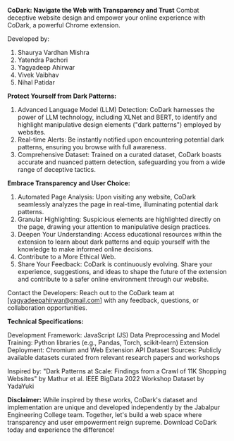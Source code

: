 **CoDark: Navigate the Web with Transparency and Trust**
Combat deceptive website design and empower your online experience with CoDark, a powerful Chrome extension.

Developed by:

1. Shaurya Vardhan Mishra
2. Yatendra Pachori
3. Yagyadeep Ahirwar
4. Vivek Vaibhav
5. Nihal Patidar

**Protect Yourself from Dark Patterns:**

1. Advanced Language Model (LLM) Detection: CoDark harnesses the power of LLM technology, including XLNet and BERT, to identify and highlight manipulative design elements ("dark patterns") employed by websites.
2. Real-time Alerts: Be instantly notified upon encountering potential dark patterns, ensuring you browse with full awareness.
3. Comprehensive Dataset: Trained on a curated dataset, CoDark boasts accurate and nuanced pattern detection, safeguarding you from a wide range of deceptive tactics.

**Embrace Transparency and User Choice:**

1. Automated Page Analysis: Upon visiting any website, CoDark seamlessly analyzes the page in real-time, illuminating potential dark patterns.
2. Granular Highlighting: Suspicious elements are highlighted directly on the page, drawing your attention to manipulative design practices.
3. Deepen Your Understanding: Access educational resources within the extension to learn about dark patterns and equip yourself with the knowledge to make informed online decisions.
4. Contribute to a More Ethical Web.
5. Share Your Feedback: CoDark is continuously evolving. Share your experience, suggestions, and ideas to shape the future of the extension and contribute to a safer online environment through our website.

Contact the Developers: Reach out to the CoDark team at [yagyadeepahirwar@gmail.com] with any feedback, questions, or collaboration opportunities.

**Technical Specifications:**

Development Framework: JavaScript (JS)
Data Preprocessing and Model Training: Python libraries (e.g., Pandas, Torch, scikit-learn)
Extension Deployment: Chromium and Web Extension API
Dataset Sources: Publicly available datasets curated from relevant research papers and workshops

Inspired by:
"Dark Patterns at Scale: Findings from a Crawl of 11K Shopping Websites" by Mathur et al.
IEEE BigData 2022 Workshop Dataset by YadaYuki

**Disclaimer:** While inspired by these works, CoDark's dataset and implementation are unique and developed independently by the Jabalpur Engineering College team.
Together, let's build a web space where transparency and user empowerment reign supreme. Download CoDark today and experience the difference!
